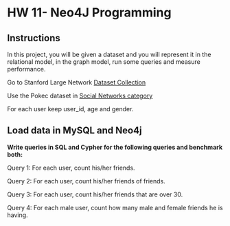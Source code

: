 # **HW 11- Neo4J Programming**


## **Instructions**

In this project, you will be given a dataset and you will represent it in the relational model, in the graph model, run some queries and measure performance.

Go to Stanford Large Network [Dataset Collection](https://snap.stanford.edu/data/#socnets)

Use the Pokec dataset in [Social Networks category](https://snap.stanford.edu/data/soc-Pokec.html)

For each user keep user_id, age and gender.

## **Load data in MySQL and Neo4j**

**Write queries in SQL and Cypher for the following queries and benchmark both:**

Query 1: For each user, count his/her friends.

Query 2: For each user, count his/her friends of friends.

Query 3: For each user, count his/her friends that are over 30.

Query 4: For each male user, count how many male and female friends he is having.